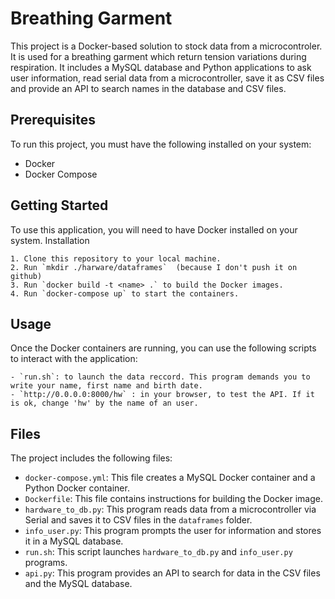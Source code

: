 



# Breathing Garment

This project is a Docker-based solution to stock data from a microcontroler. It is used for a breathing garment which return tension variations during respiration. 
It includes a MySQL database and Python applications to ask user information, read serial data from a microcontroller, save it as CSV files and provide an API to search names in the database and CSV files.


## Prerequisites

To run this project, you must have the following installed on your system:

- Docker
- Docker Compose

## Getting Started


To use this application, you will need to have Docker installed on your system.
Installation

    1. Clone this repository to your local machine. 
    2. Run `mkdir ./harware/dataframes`  (because I don't push it on github)
    3. Run `docker build -t <name> .` to build the Docker images.
    4. Run `docker-compose up` to start the containers.

## Usage

Once the Docker containers are running, you can use the following scripts to interact with the application:

    - `run.sh`: to launch the data reccord. This program demands you to write your name, first name and birth date.
    - `http://0.0.0.0:8000/hw` : in your browser, to test the API. If it is ok, change 'hw' by the name of an user.


## Files

The project includes the following files:

- `docker-compose.yml`: This file creates a MySQL Docker container and a Python Docker container.
- `Dockerfile`: This file contains instructions for building the Docker image.
- `hardware_to_db.py`: This program reads data from a microcontroller via Serial and saves it to CSV files in the `dataframes` folder.
- `info_user.py`: This program prompts the user for information and stores it in a MySQL database.
- `run.sh`: This script launches `hardware_to_db.py` and `info_user.py` programs.
- `api.py`: This program provides an API to search for data in the CSV files and the MySQL database.



